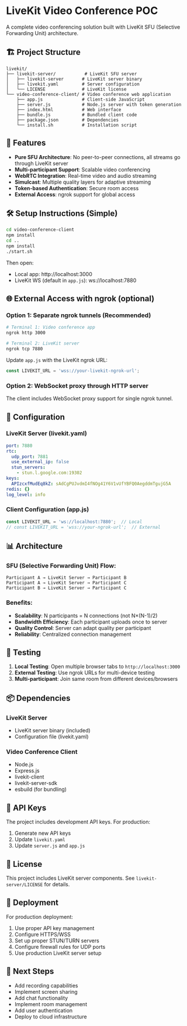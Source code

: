 # LiveKit Video Conference POC

A complete video conferencing solution built with LiveKit SFU (Selective Forwarding Unit) architecture.

## 🏗️ Project Structure

```
livekit/
├── livekit-server/           # LiveKit SFU server
│   ├── livekit-server       # LiveKit server binary
│   ├── livekit.yaml         # Server configuration
│   └── LICENSE              # LiveKit license
└── video-conference-client/ # Video conference web application
    ├── app.js               # Client-side JavaScript
    ├── server.js            # Node.js server with token generation
    ├── index.html           # Web interface
    ├── bundle.js            # Bundled client code
    ├── package.json         # Dependencies
    └── install.sh           # Installation script
```

## 🚀 Features

- **Pure SFU Architecture**: No peer-to-peer connections, all streams go through LiveKit server
- **Multi-participant Support**: Scalable video conferencing
- **WebRTC Integration**: Real-time video and audio streaming
- **Simulcast**: Multiple quality layers for adaptive streaming
- **Token-based Authentication**: Secure room access
- **External Access**: ngrok support for global access

## 🛠️ Setup Instructions (Simple)

```bash
cd video-conference-client
npm install
cd ..
npm install
./start.sh
```

Then open:
- Local app: http://localhost:3000
- LiveKit WS (default in `app.js`): ws://localhost:7880

## 🌐 External Access with ngrok (optional)

### Option 1: Separate ngrok tunnels (Recommended)

```bash
# Terminal 1: Video conference app
ngrok http 3000

# Terminal 2: LiveKit server  
ngrok tcp 7880
```

Update `app.js` with the LiveKit ngrok URL:
```javascript
const LIVEKIT_URL = 'wss://your-livekit-ngrok-url';
```

### Option 2: WebSocket proxy through HTTP server

The client includes WebSocket proxy support for single ngrok tunnel.

## 🔧 Configuration

### LiveKit Server (livekit.yaml)
```yaml
port: 7880
rtc:
  udp_port: 7881
  use_external_ip: false
  stun_servers:
    - stun.l.google.com:19302
keys:
  APIzcxfMudEq8kZ: sAdCgPUJvdmI4fNOg41Y6V1vUfYBFQ0AegddmTgujG5A
redis: {}
log_level: info
```

### Client Configuration (app.js)
```javascript
const LIVEKIT_URL = 'ws://localhost:7880';  // Local
// const LIVEKIT_URL = 'wss://your-ngrok-url';  // External
```

## 📊 Architecture

### SFU (Selective Forwarding Unit) Flow:
```
Participant A → LiveKit Server → Participant B
Participant A → LiveKit Server → Participant C
Participant B → LiveKit Server → Participant C
```

### Benefits:
- **Scalability**: N participants = N connections (not N×(N-1)/2)
- **Bandwidth Efficiency**: Each participant uploads once to server
- **Quality Control**: Server can adapt quality per participant
- **Reliability**: Centralized connection management

## 🧪 Testing

1. **Local Testing**: Open multiple browser tabs to `http://localhost:3000`
2. **External Testing**: Use ngrok URLs for multi-device testing
3. **Multi-participant**: Join same room from different devices/browsers

## 📦 Dependencies

### LiveKit Server
- LiveKit server binary (included)
- Configuration file (livekit.yaml)

### Video Conference Client
- Node.js
- Express.js
- livekit-client
- livekit-server-sdk
- esbuild (for bundling)

## 🔑 API Keys

The project includes development API keys. For production:
1. Generate new API keys
2. Update `livekit.yaml`
3. Update `server.js` and `app.js`

## 📝 License

This project includes LiveKit server components. See `livekit-server/LICENSE` for details.

## 🚀 Deployment

For production deployment:
1. Use proper API key management
2. Configure HTTPS/WSS
3. Set up proper STUN/TURN servers
4. Configure firewall rules for UDP ports
5. Use production LiveKit server setup

## 🎯 Next Steps

- Add recording capabilities
- Implement screen sharing
- Add chat functionality
- Implement room management
- Add user authentication
- Deploy to cloud infrastructure
